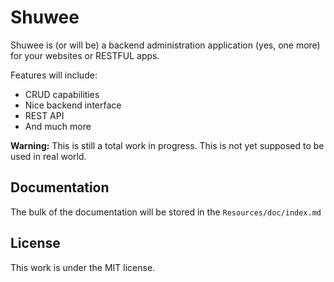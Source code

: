 Shuwee
======

Shuwee is (or will be) a backend administration application (yes, one more) for your websites or RESTFUL apps.

Features will include:

- CRUD capabilities
- Nice backend interface
- REST API
- And much more

**Warning:** This is still a total work in progress.  This is not yet supposed to be used in real world.

Documentation
-------------

The bulk of the documentation will be stored in the `Resources/doc/index.md`

License
-------

This work is under the MIT license. 
